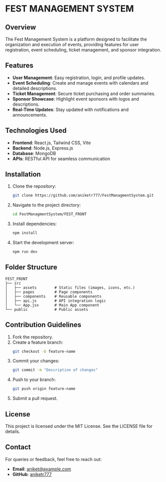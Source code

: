 # FEST MANAGEMENT SYSTEM

## Overview
The Fest Management System is a platform designed to facilitate the organization and execution of events, providing features for user registration, event scheduling, ticket management, and sponsor integration.

## Features
- **User Management**: Easy registration, login, and profile updates.
- **Event Scheduling**: Create and manage events with calendars and detailed descriptions.
- **Ticket Management**: Secure ticket purchasing and order summaries.
- **Sponsor Showcase**: Highlight event sponsors with logos and descriptions.
- **Real-Time Updates**: Stay updated with notifications and announcements.

## Technologies Used
- **Frontend**: React.js, Tailwind CSS, Vite
- **Backend**: Node.js, Express.js
- **Database**: MongoDB
- **APIs**: RESTful API for seamless communication

## Installation
1. Clone the repository:
   ```bash
   git clone https://github.com/aniketr777/FestManagmentSystem.git
   ```
2. Navigate to the project directory:
   ```bash
   cd FestManagmentSystem/FEST_FRONT
   ```
3. Install dependencies:
   ```bash
   npm install
   ```
4. Start the development server:
   ```bash
   npm run dev
   ```

## Folder Structure
```
FEST_FRONT
├── src
│   ├── assets        # Static files (images, icons, etc.)
│   ├── pages         # Page components
│   ├── components    # Reusable components
│   ├── api.js        # API integration logic
│   └── App.jsx       # Main App component
└── public            # Public assets
```

## Contribution Guidelines
1. Fork the repository.
2. Create a feature branch:
   ```bash
   git checkout -b feature-name
   ```
3. Commit your changes:
   ```bash
   git commit -m "Description of changes"
   ```
4. Push to your branch:
   ```bash
   git push origin feature-name
   ```
5. Submit a pull request.

## License
This project is licensed under the MIT License. See the LICENSE file for details.

## Contact
For queries or feedback, feel free to reach out:
- **Email**: aniket@example.com
- **GitHub**: [aniketr777](https://github.com/aniketr777)
